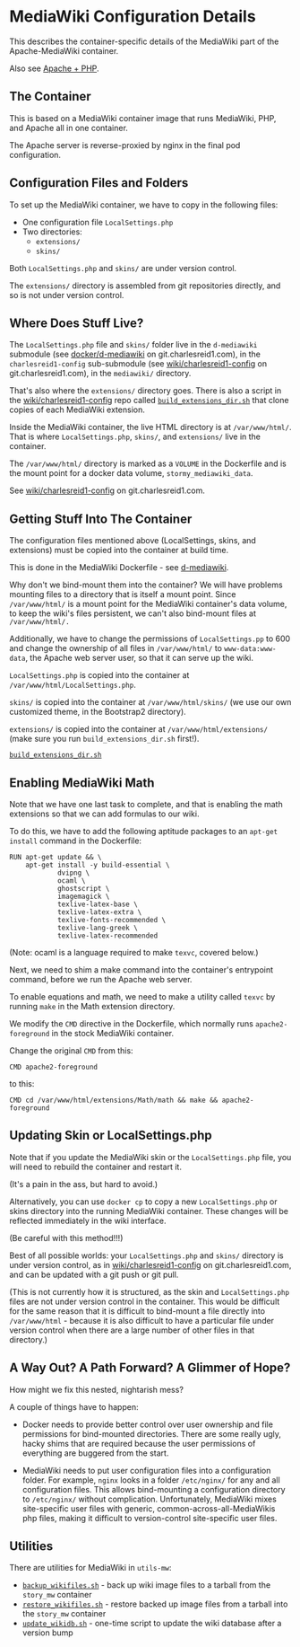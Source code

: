 # MediaWiki Configuration Details

This describes the container-specific
details of the MediaWiki part of the 
Apache-MediaWiki container.

Also see [Apache + PHP](Service_apachephp.md).

## The Container

This is based on a MediaWiki container image
that runs MediaWiki, PHP, and Apache all in one 
container.

The Apache server is reverse-proxied by nginx 
in the final pod configuration.

## Configuration Files and Folders

To set up the MediaWiki container,
we have to copy in the following files:

* One configuration file `LocalSettings.php`
* Two directories:
    * `extensions/`
    * `skins/`

Both `LocalSettings.php` and `skins/` are 
under version control.

The `extensions/` directory is assembled
from git repositories directly,
and so is not under version control.

## Where Does Stuff Live?

The `LocalSettings.php` file and `skins/` folder
live in the `d-mediawiki` submodule
(see [docker/d-mediawiki](https://git.charlesreid1.com/docker/d-mediawiki)
on git.charlesreid1.com),
in the `charlesreid1-config`
sub-submodule (see [wiki/charlesreid1-config](https://git.charlesreid1.com/wiki/charlesreid1-config)
on git.charlesreid1.com),
in the `mediawiki/` directory.

That's also where the `extensions/`
directory goes. There is also 
a script in the [wiki/charlesreid1-config](https://git.charlesreid1.com/wiki/charlesreid1-config)
repo called [`build_extensions_dir.sh`](https://git.charlesreid1.com/wiki/charlesreid1-config/src/branch/master/mediawiki/build_extensions_dir.sh)
that clone copies of each MediaWiki extension.

Inside the MediaWiki container,
the live HTML directory is at 
`/var/www/html/`. That is where
`LocalSettings.php`, `skins/`, and `extensions/`
live in the container.

The `/var/www/html/` directory is
marked as a `VOLUME` in the Dockerfile
and is the mount point for a
docker data volume, `stormy_mediawiki_data`.

See [wiki/charlesreid1-config](https://git.charlesreid1.com/wiki/charlesreid1-config)
on git.charlesreid1.com.

## Getting Stuff Into The Container

The configuration files mentioned above
(LocalSettings, skins, and extensions)
must be copied into the container at build time.

This is done in the MediaWiki Dockerfile - 
see [d-mediawiki](https://git.charlesreid1.com/docker/d-mediawiki).

Why don't we bind-mount them into the container?
We will have problems mounting files to a directory
that is itself a mount point. Since `/var/www/html/`
is a mount point for the MediaWiki container's data volume,
to keep the wiki's files persistent, 
we can't also bind-mount files at 
`/var/www/html/.`

Additionally, we have to change the permissions of 
`LocalSettings.pp` to 600 and change the ownership 
of all files in `/var/www/html/` to `www-data:www-data`,
the Apache web server user, so that it can 
serve up the wiki.

`LocalSettings.php` is copied into the container
at `/var/www/html/LocalSettings.php`.

`skins/` is copied into the container at 
`/var/www/html/skins/` (we use our own
customized theme, in the Bootstrap2 directory).

`extensions/` is copied into the container
at `/var/www/html/extensions/` 
(make sure you run `build_extensions_dir.sh` first!).

[`build_extensions_dir.sh`](https://git.charlesreid1.com/wiki/charlesreid1-config/src/branch/master/mediawiki/build_extensions_dir.sh)

## Enabling MediaWiki Math

Note that we have one last task to complete,
and that is enabling the math extensions so that 
we can add formulas to our wiki.

To do this, we have to add the following aptitude
packages to an `apt-get install` command in the 
Dockerfile:

```
RUN apt-get update && \
    apt-get install -y build-essential \
            dvipng \
            ocaml \
            ghostscript \
            imagemagick \
            texlive-latex-base \
            texlive-latex-extra \
            texlive-fonts-recommended \
            texlive-lang-greek \
            texlive-latex-recommended
```

(Note: ocaml is a language required to make
`texvc`, covered below.)

Next, we need to shim a make command 
into the container's entrypoint command,
before we run the Apache web server.

To enable equations and math, we need to make
a utility called `texvc` by running `make` in the 
Math extension directory. 

We modify the `CMD` directive in the Dockerfile,
which normally runs `apache2-foreground` 
in the stock MediaWiki container.

Change the original `CMD` from this:

```
CMD apache2-foreground
```

to this:

```
CMD cd /var/www/html/extensions/Math/math && make && apache2-foreground
```

## Updating Skin or LocalSettings.php

Note that if you update the MediaWiki skin 
or the `LocalSettings.php` file, 
you will need to rebuild the container
and restart it.

(It's a pain in the ass, but hard to avoid.)

Alternatively, you can use `docker cp` to
copy a new `LocalSettings.php` or 
skins directory into the running
MediaWiki container. These changes
will be reflected immediately in the 
wiki interface.

(Be careful with this method!!!)

Best of all possible worlds:
your `LocalSettings.php`
and `skins/` directory
is under version control,
as in [wiki/charlesreid1-config](https://git.charlesreid1.com/wiki/charlesreid1-config)
on git.charlesreid1.com,
and can be updated with a 
git push or git pull.

(This is not currently how
it is structured, as the 
skin and `LocalSettings.php`
files are not under version 
control in the container. 
This would be difficult for 
the same reason that it is 
difficult to bind-mount
a file directly into 
`/var/www/html` - because
it is also difficult 
to have a particular 
file under version control
when there are a 
large number of other files
in that directory.)

## A Way Out? A Path Forward? A Glimmer of Hope?

How might we fix this nested, nightarish mess?

A couple of things have to happen:

* Docker needs to provide better control over user ownership
    and file permissions for bind-mounted directories.
    There are some really ugly, hacky shims that are 
    required because the user permissions of everything
    are buggered from the start.

* MediaWiki needs to put user configuration files
    into a configuration folder. For example, 
    `nginx` looks in a folder `/etc/nginx/` for 
    any and all configuration files. This allows
    bind-mounting a configuration directory 
    to `/etc/nginx/` without complication.
    Unfortunately, MediaWiki mixes site-specific user files
    with generic, common-across-all-MediaWikis
    php files, making it difficult to version-control
    site-specific user files.

## Utilities

There are utilities for MediaWiki in `utils-mw`:

* [`backup_wikifiles.sh`](https://git.charlesreid1.com/docker/pod-charlesreid1/src/branch/master/utils-mw/backup_wikifiles.sh) - back up wiki image files to a tarball from the `story_mw` container
* [`restore_wikifiles.sh`](https://git.charlesreid1.com/docker/pod-charlesreid1/src/branch/master/utils-mw/restore_wikifiles.sh) - restore backed up image files from a tarball into the `story_mw` container
* [`update_wikidb.sh`](https://git.charlesreid1.com/docker/pod-charlesreid1/src/branch/master/utils-mw/update_wikidb.sh) - one-time script to update the wiki database after a version bump


